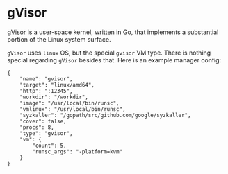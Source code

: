 # gVisor

[gVisor](https://github.com/google/gvisor) is a user-space kernel, written in
Go, that implements a substantial portion of the Linux system surface.

`gVisor` uses `linux` OS, but the special `gvisor` VM type. There is nothing
special regarding `gVisor` besides that. Here is an example manager config:

```
{
	"name": "gvisor",
	"target": "linux/amd64",
	"http": ":12345",
	"workdir": "/workdir",
	"image": "/usr/local/bin/runsc",
	"vmlinux": "/usr/local/bin/runsc",
	"syzkaller": "/gopath/src/github.com/google/syzkaller",
	"cover": false,
	"procs": 8,
	"type": "gvisor",
	"vm": {
		"count": 5,
		"runsc_args": "-platform=kvm"
	}
}
```
